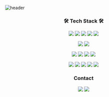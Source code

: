 ![header](https://capsule-render.vercel.app/api?type=waving&color=auto&width=1500&height=300&section=header&text=Dzeko&fontSize=90&animation=fadeIn&fontAlignY=38&desc=Endure%20and%20Type,%20Get%20Development%20Knowledge&descAlignY=51&descAlign=62)


<!--
**vivala0519/vivala0519** is a ✨ _special_ ✨ repository because its `README.md` (this file) appears on your GitHub profile.

Here are some ideas to get you started:

- 🔭 I’m currently working on ...
- 🌱 I’m currently learning ...
- 👯 I’m looking to collaborate on ...
- 🤔 I’m looking for help with ...
- 💬 Ask me about ...
- 📫 How to reach me: ...
- 😄 Pronouns: ...
- ⚡ Fun fact: ...
-->
<h3 align="center">🛠 Tech Stack 🛠</h3>
<p align="center"><img src="https://img.shields.io/badge/Python-white?style=flat&logo=Python&logoColor=#3776AB"/> <img src="https://img.shields.io/badge/Java-007396?style=flat&logo=Java&logoColor=white"/> <img src="https://img.shields.io/badge/Spring-6DB33F?style=flat&logo=Spring&logoColor=white"/> <img src="https://img.shields.io/badge/Django-092E20?style=flat&logo=Django&logoColor=white"/> <img src="https://img.shields.io/badge/Flask-000000?style=flat&logo=Flask&logoColor=white"/></p>
<p align="center"><img src="https://img.shields.io/badge/React-61DAFB?style=flat&logo=React&logoColor=white"/> <img src="https://img.shields.io/badge/JavaScript-F7DF1E?style=flat&logo=JavaScript&logoColor=white"/></p>
<p align="center"><img src="https://img.shields.io/badge/MongoDB-47A248?style=flat&logo=MongoDB&logoColor=white"/> <img src="https://img.shields.io/badge/MariaDB-003545?style=flat&logo=MariaDB&logoColor=white"/> <img src="https://img.shields.io/badge/Oracle-F80000?style=flat&logo=Oracle&logoColor=white"/> <img src="https://img.shields.io/badge/MySQL-4479A1?style=flat&logo=MySQL&logoColor=white"/></p>
<p align="center"><img src="https://img.shields.io/badge/AWS-232F3E?style=flat&logo=Amazon AWS&logoColor=white"/> <img src="https://img.shields.io/badge/GitHub-181717?style=flat&logo=GitHub&logoColor=white"/> <img src="https://img.shields.io/badge/Git-F05032?style=flat&logo=Git&logoColor=white"/> <img src="https://img.shields.io/badge/Slack-4A154B?style=flat&logo=Slack&logoColor=white"/> <img src="https://img.shields.io/badge/Trello-0052CC?style=flat&logo=Trello&logoColor=white"/></p>

<h3 align="center">Contact</h3>
<p align="center"><a href="https://velog.io/@vivala0519"><img src="https://img.shields.io/badge/Velog-11B48A?style=flat&logo=Vimeo&logoColor=white&link=https://velog.io/@vivala0519"/></a> <a href="https://www.instagram.com/sgo_lee/"><img src="https://img.shields.io/badge/Instagram-E4405F?style=flat&logo=Instagram&logoColor=white&link=https://www.instagram.com/sgo_lee/"/></a></p>
